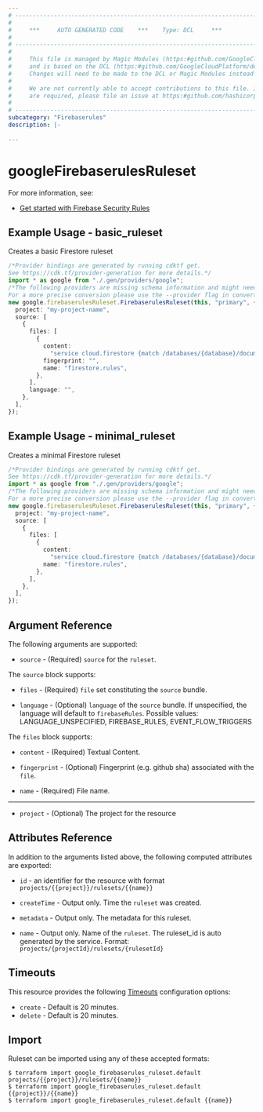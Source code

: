 ```yaml
---
# ----------------------------------------------------------------------------
#
#     ***     AUTO GENERATED CODE    ***    Type: DCL     ***
#
# ----------------------------------------------------------------------------
#
#     This file is managed by Magic Modules (https:#github.com/GoogleCloudPlatform/magic-modules)
#     and is based on the DCL (https:#github.com/GoogleCloudPlatform/declarative-resource-client-library).
#     Changes will need to be made to the DCL or Magic Modules instead of here.
#
#     We are not currently able to accept contributions to this file. If changes
#     are required, please file an issue at https:#github.com/hashicorp/terraform-provider-google/issues/new/choose
#
# ----------------------------------------------------------------------------
subcategory: "Firebaserules"
description: |-
  
---
```


# googleFirebaserulesRuleset

For more information, see:

* [Get started with Firebase Security Rules](https://firebase.google.com/docs/rules/get-started)

## Example Usage - basic\_ruleset

Creates a basic Firestore ruleset

```typescript
/*Provider bindings are generated by running cdktf get.
See https://cdk.tf/provider-generation for more details.*/
import * as google from "./.gen/providers/google";
/*The following providers are missing schema information and might need manual adjustments to synthesize correctly: google.
For a more precise conversion please use the --provider flag in convert.*/
new google.firebaserulesRuleset.FirebaserulesRuleset(this, "primary", {
  project: "my-project-name",
  source: [
    {
      files: [
        {
          content:
            "service cloud.firestore {match /databases/{database}/documents { match /{document=**} { allow read, write: if false; } } }",
          fingerprint: "",
          name: "firestore.rules",
        },
      ],
      language: "",
    },
  ],
});

```

## Example Usage - minimal\_ruleset

Creates a minimal Firestore ruleset

```typescript
/*Provider bindings are generated by running cdktf get.
See https://cdk.tf/provider-generation for more details.*/
import * as google from "./.gen/providers/google";
/*The following providers are missing schema information and might need manual adjustments to synthesize correctly: google.
For a more precise conversion please use the --provider flag in convert.*/
new google.firebaserulesRuleset.FirebaserulesRuleset(this, "primary", {
  project: "my-project-name",
  source: [
    {
      files: [
        {
          content:
            "service cloud.firestore {match /databases/{database}/documents { match /{document=**} { allow read, write: if false; } } }",
          name: "firestore.rules",
        },
      ],
    },
  ],
});

```

## Argument Reference

The following arguments are supported:

* `source` -
  (Required)
  `source` for the `ruleset`.

The `source` block supports:

*   `files` -
    (Required)
    `file` set constituting the `source` bundle.

*   `language` -
    (Optional)
    `language` of the `source` bundle. If unspecified, the language will default to `firebaseRules`. Possible values: LANGUAGE\_UNSPECIFIED, FIREBASE\_RULES, EVENT\_FLOW\_TRIGGERS

The `files` block supports:

*   `content` -
    (Required)
    Textual Content.

*   `fingerprint` -
    (Optional)
    Fingerprint (e.g. github sha) associated with the `file`.

*   `name` -
    (Required)
    File name.

***

* `project` -
  (Optional)
  The project for the resource

## Attributes Reference

In addition to the arguments listed above, the following computed attributes are exported:

*   `id` - an identifier for the resource with format `projects/{{project}}/rulesets/{{name}}`

*   `createTime` -
    Output only. Time the `ruleset` was created.

*   `metadata` -
    Output only. The metadata for this ruleset.

*   `name` -
    Output only. Name of the `ruleset`. The ruleset\_id is auto generated by the service. Format: `projects/{projectId}/rulesets/{rulesetId}`

## Timeouts

This resource provides the following
[Timeouts](https://developer.hashicorp.com/terraform/plugin/sdkv2/resources/retries-and-customizable-timeouts) configuration options:

* `create` - Default is 20 minutes.
* `delete` - Default is 20 minutes.

## Import

Ruleset can be imported using any of these accepted formats:

```console
$ terraform import google_firebaserules_ruleset.default projects/{{project}}/rulesets/{{name}}
$ terraform import google_firebaserules_ruleset.default {{project}}/{{name}}
$ terraform import google_firebaserules_ruleset.default {{name}}
```
